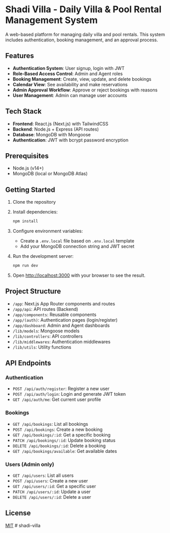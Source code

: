 # Shadi Villa - Daily Villa & Pool Rental Management System

A web-based platform for managing daily villa and pool rentals. This system includes authentication, booking management, and an approval process.

## Features

- **Authentication System**: User signup, login with JWT
- **Role-Based Access Control**: Admin and Agent roles
- **Booking Management**: Create, view, update, and delete bookings
- **Calendar View**: See availability and make reservations
- **Admin Approval Workflow**: Approve or reject bookings with reasons
- **User Management**: Admin can manage user accounts

## Tech Stack

- **Frontend**: React.js (Next.js) with TailwindCSS
- **Backend**: Node.js + Express (API routes)
- **Database**: MongoDB with Mongoose
- **Authentication**: JWT with bcrypt password encryption

## Prerequisites

- Node.js (v14+)
- MongoDB (local or MongoDB Atlas)

## Getting Started

1. Clone the repository
2. Install dependencies:
   ```bash
   npm install
   ```
3. Configure environment variables:
   - Create a `.env.local` file based on `.env.local` template
   - Add your MongoDB connection string and JWT secret

4. Run the development server:
   ```bash
   npm run dev
   ```
5. Open [http://localhost:3000](http://localhost:3000) with your browser to see the result.

## Project Structure

- `/app`: Next.js App Router components and routes
- `/app/api`: API routes (Backend)
- `/app/components`: Reusable components
- `/app/(auth)`: Authentication pages (login/register)
- `/app/dashboard`: Admin and Agent dashboards
- `/lib/models`: Mongoose models
- `/lib/controllers`: API controllers
- `/lib/middlewares`: Authentication middlewares
- `/lib/utils`: Utility functions

## API Endpoints

### Authentication
- `POST /api/auth/register`: Register a new user
- `POST /api/auth/login`: Login and generate JWT token
- `GET /api/auth/me`: Get current user profile

### Bookings
- `GET /api/bookings`: List all bookings
- `POST /api/bookings`: Create a new booking
- `GET /api/bookings/:id`: Get a specific booking
- `PATCH /api/bookings/:id`: Update booking status
- `DELETE /api/bookings/:id`: Delete a booking
- `GET /api/bookings/available`: Get available dates

### Users (Admin only)
- `GET /api/users`: List all users
- `POST /api/users`: Create a new user
- `GET /api/users/:id`: Get a specific user
- `PATCH /api/users/:id`: Update a user
- `DELETE /api/users/:id`: Delete a user

## License

[MIT](https://choosealicense.com/licenses/mit/)
#   s h a d i - v i l l a  
 